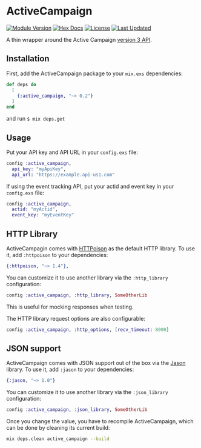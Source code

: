 # ActiveCampaign


[![Module Version](https://img.shields.io/hexpm/v/active_campaign.svg)](https://hex.pm/packages/active_campaign)
[![Hex Docs](https://img.shields.io/badge/hex-docs-lightgreen.svg)](https://hexdocs.pm/active_campaign/)
[![License](https://img.shields.io/hexpm/l/active_campaign.svg)](https://github.com/Health-Union/active_campaign/blob/master/LICENSE)
[![Last Updated](https://img.shields.io/github/last-commit/Health-Union/active_campaign.svg)](https://github.com/Health-Union/active_campaign/commits/main)

A thin wrapper around the Active Campaign [version 3 API](https://developers.activecampaign.com/reference/overview).

## Installation

First, add the ActiveCampaign package to your `mix.exs` dependencies:

```elixir
def deps do
  [
    {:active_campaign, "~> 0.2"}
  ]
end
```

and run `$ mix deps.get`

## Usage

Put your API key and API URL in your `config.exs` file:

```elixir
config :active_campaign,
  api_key: "myApiKey",
  api_url: "https://example.api-us1.com"
```

If using the event tracking API, put your actid and event key in your `config.exs` file:

```elixir
config :active_campaign,
  actid: "myActid",
  event_key: "myEventKey"
```

## HTTP Library
ActiveCampagin comes with [HTTPoison](https://github.com/edgurgel/httpoison) as the default HTTP library. To use it, add `:httpoison` to your dependencies:

```elixir
{:httpoison, "~> 1.4"},
```

You can customize it to use another library via the `:http_library` configuration:

```elixir
config :active_campaign, :http_library, SomeOtherLib
```

This is useful for mocking responses when testing.

The HTTP library request options are also configurable:

```elixir
config :active_campaign, :http_options, [recv_timeout: 8000]
```

## JSON support

ActiveCampaign comes with JSON support out of the box via the [Jason](https://github.com/michalmuskala/jason) library. To use it, add `:jason` to your dependencies:

```elixir
{:jason, "~> 1.0"}
```

You can customize it to use another library via the `:json_library` configuration:

```elixir
config :active_campaign, :json_library, SomeOtherLib
```

Once you change the value, you have to recompile ActiveCampaign, which can be done by cleaning its current build:

```sh
mix deps.clean active_campaign --build
```
